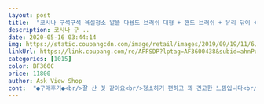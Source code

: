 ```yaml
---
layout: post 
title:  "코시나 구석구석 욕실청소 알뜰 다용도 브러쉬 대형 + 핸드 브러쉬 + 유리 닦이 + 틈새 브러쉬 세트, 혼합 색상, 1세트" 
description: 코시나 구 ..
date: 2020-05-16 03:44:14 
img: https://static.coupangcdn.com/image/retail/images/2019/09/19/11/6/378145dd-d170-4aac-afba-c6e6ddc4d13c.jpg 
linkUrl: https://link.coupang.com/re/AFFSDP?lptag=AF3600438&subid=ahnPublicAsk&pageKey=304419068&itemId=958135557&vendorItemId=5357478284&traceid=V0-113-d43049cfd72aa475 
categories: [1015] 
color: BF360C 
price: 11800 
author: Ask View Shop 
cont:  "●구매후기●<br/>잘 산 것 같아요<br/>청소하기 편하고 꽤 견고한 느낌입니다<br/>틈새 부러쉬랑 핸디브러쉬는 괜찮은데 유리물기 제거하는건 별루예요 ,거울에 있는 물기 저게시 일자 쭈욱 안되고 반쯤 제거가 되고 스크래치 살짝 나는것 같아요<br/>한 번 썼는데 솔이 다 벌어져서 쓸 수가 없어요... <br/> 일회용인가요... <br/>.<br/>.<br/>;;<br/>" 
---
```

